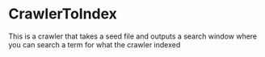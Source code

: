 # CrawlerToIndex
This is a crawler that takes a seed file and outputs a search window where you can search a term for what the crawler indexed
